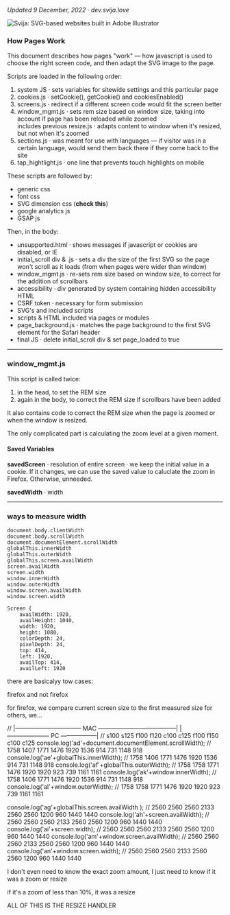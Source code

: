 [logo]: http://files.svija.love/github/readme-logo.png "Svija: SVG-based websites built in Adobe Illustrator"

*Updated 9 December, 2022 · dev.svija.love*

![Svija: SVG-based websites built in Adobe Illustrator][logo]

### How Pages Work

This document describes how pages "work" — how javascript is used to choose the right screen code, and then adapt the SVG image to the page.

Scripts are loaded in the following order:

1. system JS · sets variables for sitewide settings and this particular page
2. cookies.js · setCookie(), getCookie() and cookiesEnabled()
3. screens.js · redirect if a different screen code would fit the screen better
4. window_mgmt.js · sets rem size based on window size, taking into account if page has been reloaded while zoomed    
includes previous resize.js · adapts content to window when it's resized, but not when it's zoomed
6. sections.js · was meant for use with languages — if visitor was in a certain language, would send them back there if they come back to the site
6. tap_hightlight.js · one line that prevents touch highlights on mobile

These scripts are followed by:

- generic css
- font css
- SVG dimension css (**check this**)
- google analytics js
- GSAP js

Then, in the body:

- unsupported.html · shows messages if javascript or cookies are disabled, or IE
- initial_scroll div & .js · sets a div the size of the first SVG so the page won't scroll as it loads (from when pages were wider than window)
- window_mgmt.js · re-sets rem size based on window size, to correct for the addition of scrollbars
- accessibility · div generated by system containing hidden accessibility HTML
- CSRF token · necessary for form submission 
- SVG's and included scripts
- scripts & HTML included via pages or modules
- page_background.js · matches the page background to the first SVG element for the Safari header
- final JS · delete initial_scroll div & set page_loaded to true

---
### window_mgmt.js

This script is called twice:
1. in the head, to set the REM size
2. again in the body, to correct the REM size if scrollbars have been added

It also contains code to correct the REM size when the page is zoomed or when the window is resized.

The only complicated part is calculating the zoom level at a given moment.

#### Saved Variables

**savedScreen** · resolution of entire screen · we keep the initial value in a cookie. If it changes, we can use the saved value to caluclate the zoom in Firefox. Otherwise, unneeded.

**savedWidth** · width

---
### ways to measure width

```
document.body.clientWidth
document.body.scrollWidth
document.documentElement.scrollWidth
globalThis.innerWidth
globalThis.outerWidth
globalThis.screen.availWidth 
screen.availWidth
screen.width
window.innerWidth
window.outerWidth
window.screen.availWidth
window.screen.width
```
```
Screen {
    availWidth: 1920,
    availHeight: 1040,
    width: 1920,
    height: 1080,
    colorDepth: 24,
    pixelDepth: 24,
    top: 414,
    left: 1920,
    availTop: 414,
    availLeft: 1920
```

there are basicalyy tow cases:

firefox and not firefox

for firefox, we compare current screen size to the first measured size
for others, we...

//                                                              |——————————— MAC —————————————|  |——————— PC ——————|
//                                                              s100 s125  f100 f120  c100 c125  f100 f150 c100 c125
console.log('ad'+document.documentElement.scrollWidth);      // 1758 1407  1771 1476  1920 1536   914  731 1148  918
console.log('ae'+globalThis.innerWidth);                     // 1758 1406  1771 1476  1920 1536   914  731 1148  918
console.log('af'+globalThis.outerWidth);                     // 1758 1758  1771 1476  1920 1920   923  739 1161 1161
console.log('ak'+window.innerWidth);                         // 1758 1406  1771 1476  1920 1536   914  731 1148  918
console.log('al'+window.outerWidth);                         // 1758 1758  1771 1476  1920 1920   923  739 1161 1161

console.log('ag'+globalThis.screen.availWidth );             // 2560 2560  2560 2133  2560 2560  1200  960 1440 1440
console.log('ah'+screen.availWidth);                         // 2560 2560  2560 2133  2560 2560  1200  960 1440 1440
console.log('ai'+screen.width);                              // 256O 2560  2560 2133  2560 2560  1200  960 1440 1440
console.log('am'+window.screen.availWidth);                  // 2560 2560  2560 2133  2560 2560  1200  960 1440 1440
console.log('an'+window.screen.width);                       // 2560 2560  2560 2133  2560 2560  1200  960 1440 1440


I don't even need to know the exact zoom amount, I just need to know if it was a zoom or resize

if it's a zoom of less than 10%, it was a resize

ALL OF THIS IS THE RESIZE HANDLER
